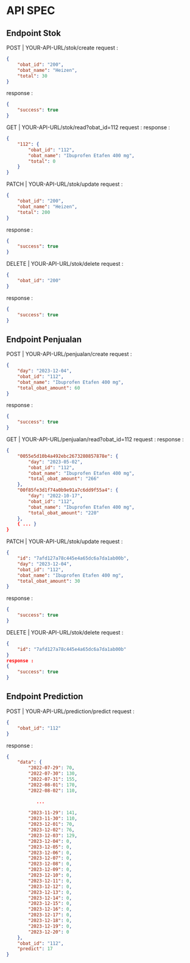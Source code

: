 # API SPEC

## Endpoint Stok


POST | YOUR-API-URL/stok/create
request :
```json
{
    "obat_id": "200",
    "obat_name": "Heizen",
    "total": 30
}
```
response :
```json
{
    "success": true
}
```

GET |  YOUR-API-URL/stok/read?obat_id=112
request :
response :
```json
{
    "112": {
        "obat_id": "112",
        "obat_name": "Ibuprofen Etafen 400 mg",
        "total": 0
    }
}
```

PATCH |  YOUR-API-URL/stok/update
request :
```json
{
    "obat_id": "200",
    "obat_name": "Heizen",
    "total": 200
}
```
response :
```json
{
    "success": true
}
```

DELETE |  YOUR-API-URL/stok/delete
request :
```json
{
    "obat_id": "200"
}
```
response :
```json
{
    "success": true
}
```



## Endpoint Penjualan


POST |  YOUR-API-URL/penjualan/create
request :
```json
{
    "day": "2023-12-04",
    "obat_id": "112",
    "obat_name": "Ibuprofen Etafen 400 mg",
    "total_obat_amount": 60
}
```
response :
```json
{
    "success": true
}
```

GET |  YOUR-API-URL/penjualan/read?obat_id=112
request :
response :
```json
{
    "0055e5d10b4a492ebc2673280857878e": {
        "day": "2023-05-02",
        "obat_id": "112",
        "obat_name": "Ibuprofen Etafen 400 mg",
        "total_obat_amount": "266"
    },
    "00f85fe3d1f74a0b9e91a7c6dd9f55a4": {
        "day": "2022-10-17",
        "obat_id": "112",
        "obat_name": "Ibuprofen Etafen 400 mg",
        "total_obat_amount": "220"
    },
    { ... }
}
```

PATCH |  YOUR-API-URL/stok/update
request :
```json
{
    "id": "7afd127a78c445e4a65dc6a7da1ab00b",
    "day": "2023-12-04",
    "obat_id": "112",
    "obat_name": "Ibuprofen Etafen 400 mg",
    "total_obat_amount": 30
}
```
response :
```json
{
    "success": true
}
```

DELETE |  YOUR-API-URL/stok/delete
request :
```json
{
    "id": "7afd127a78c445e4a65dc6a7da1ab00b"
}
response :
{
    "success": true
}
```


## Endpoint Prediction


POST | YOUR-API-URL/prediction/predict
request :
```json
{
    "obat_id": "112"
}
```
response :
```json
{
    "data": {
        "2022-07-29": 70,
        "2022-07-30": 130,
        "2022-07-31": 155,
        "2022-08-01": 170,
        "2022-08-02": 110,

	       ...
        
        "2023-11-29": 141,
        "2023-11-30": 110,
        "2023-12-01": 70,
        "2023-12-02": 76,
        "2023-12-03": 129,
        "2023-12-04": 0,
        "2023-12-05": 0,
        "2023-12-06": 0,
        "2023-12-07": 0,
        "2023-12-08": 0,
        "2023-12-09": 0,
        "2023-12-10": 0,
        "2023-12-11": 0,
        "2023-12-12": 0,
        "2023-12-13": 0,
        "2023-12-14": 0,
        "2023-12-15": 0,
        "2023-12-16": 0,
        "2023-12-17": 0,
        "2023-12-18": 0,
        "2023-12-19": 0,
        "2023-12-20": 0
    },
    "obat_id": "112",
    "predict": 17
}
```
